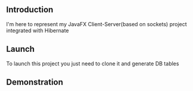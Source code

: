 ## Introduction
I'm here to represent my JavaFX Client-Server(based on sockets) project integrated with Hibernate
## Launch
To launch this project you just need to clone it and generate DB tables
## Demonstration
